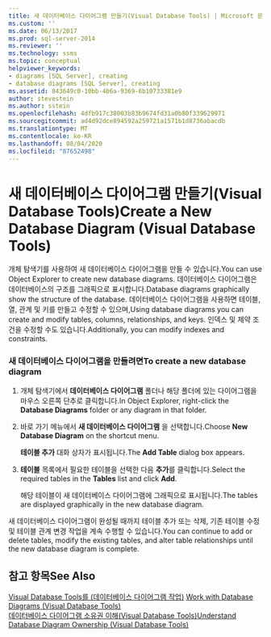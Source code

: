 ```yaml
---
title: 새 데이터베이스 다이어그램 만들기(Visual Database Tools) | Microsoft 문서
ms.custom: ''
ms.date: 06/13/2017
ms.prod: sql-server-2014
ms.reviewer: ''
ms.technology: ssms
ms.topic: conceptual
helpviewer_keywords:
- diagrams [SQL Server], creating
- database diagrams [SQL Server], creating
ms.assetid: 843649c0-10bb-4b6a-9369-6b10733381e9
author: stevestein
ms.author: sstein
ms.openlocfilehash: 4dfb917c38003b83b9674fd31a0b80f339629971
ms.sourcegitcommit: ad4d92dce894592a259721a1571b1d8736abacdb
ms.translationtype: MT
ms.contentlocale: ko-KR
ms.lasthandoff: 08/04/2020
ms.locfileid: "87652498"
---
```

# <a name="create-a-new-database-diagram-visual-database-tools"></a><span data-ttu-id="445f7-102">새 데이터베이스 다이어그램 만들기(Visual Database Tools)</span><span class="sxs-lookup"><span data-stu-id="445f7-102">Create a New Database Diagram (Visual Database Tools)</span></span>
  <span data-ttu-id="445f7-103">개체 탐색기를 사용하여 새 데이터베이스 다이어그램을 만들 수 있습니다.</span><span class="sxs-lookup"><span data-stu-id="445f7-103">You can use Object Explorer to create new database diagrams.</span></span> <span data-ttu-id="445f7-104">데이터베이스 다이어그램은 데이터베이스의 구조를 그래픽으로 표시합니다.</span><span class="sxs-lookup"><span data-stu-id="445f7-104">Database diagrams graphically show the structure of the database.</span></span> <span data-ttu-id="445f7-105">데이터베이스 다이어그램을 사용하면 테이블, 열, 관계 및 키를 만들고 수정할 수 있으며,</span><span class="sxs-lookup"><span data-stu-id="445f7-105">Using database diagrams you can create and modify tables, columns, relationships, and keys.</span></span> <span data-ttu-id="445f7-106">인덱스 및 제약 조건을 수정할 수도 있습니다.</span><span class="sxs-lookup"><span data-stu-id="445f7-106">Additionally, you can modify indexes and constraints.</span></span>  
  
### <a name="to-create-a-new-database-diagram"></a><span data-ttu-id="445f7-107">새 데이터베이스 다이어그램을 만들려면</span><span class="sxs-lookup"><span data-stu-id="445f7-107">To create a new database diagram</span></span>  
  
1.  <span data-ttu-id="445f7-108">개체 탐색기에서 **데이터베이스 다이어그램** 폴더나 해당 폴더에 있는 다이어그램을 마우스 오른쪽 단추로 클릭합니다.</span><span class="sxs-lookup"><span data-stu-id="445f7-108">In Object Explorer, right-click the **Database Diagrams** folder or any diagram in that folder.</span></span>  
  
2.  <span data-ttu-id="445f7-109">바로 가기 메뉴에서 **새 데이터베이스 다이어그램** 을 선택합니다.</span><span class="sxs-lookup"><span data-stu-id="445f7-109">Choose **New Database Diagram** on the shortcut menu.</span></span>  
  
     <span data-ttu-id="445f7-110">**테이블 추가** 대화 상자가 표시됩니다.</span><span class="sxs-lookup"><span data-stu-id="445f7-110">The **Add Table** dialog box appears.</span></span>  
  
3.  <span data-ttu-id="445f7-111">**테이블** 목록에서 필요한 테이블을 선택한 다음 **추가**를 클릭합니다.</span><span class="sxs-lookup"><span data-stu-id="445f7-111">Select the required tables in the **Tables** list and click **Add**.</span></span>  
  
     <span data-ttu-id="445f7-112">해당 테이블이 새 데이터베이스 다이어그램에 그래픽으로 표시됩니다.</span><span class="sxs-lookup"><span data-stu-id="445f7-112">The tables are displayed graphically in the new database diagram.</span></span>  
  
 <span data-ttu-id="445f7-113">새 데이터베이스 다이어그램이 완성될 때까지 테이블 추가 또는 삭제, 기존 테이블 수정 및 테이블 관계 변경 작업을 계속 수행할 수 있습니다.</span><span class="sxs-lookup"><span data-stu-id="445f7-113">You can continue to add or delete tables, modify the existing tables, and alter table relationships until the new database diagram is complete.</span></span>  
  
## <a name="see-also"></a><span data-ttu-id="445f7-114">참고 항목</span><span class="sxs-lookup"><span data-stu-id="445f7-114">See Also</span></span>  
 <span data-ttu-id="445f7-115">[Visual Database Tools를 &#40;데이터베이스 다이어그램 작업&#41;](visual-database-tools.md) </span><span class="sxs-lookup"><span data-stu-id="445f7-115">[Work with Database Diagrams &#40;Visual Database Tools&#41;](visual-database-tools.md) </span></span>  
 [<span data-ttu-id="445f7-116">데이터베이스 다이어그램 소유권 이해&#40;Visual Database Tools&#41;</span><span class="sxs-lookup"><span data-stu-id="445f7-116">Understand Database Diagram Ownership &#40;Visual Database Tools&#41;</span></span>](understand-database-diagram-ownership-visual-database-tools.md)  
  
  
